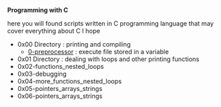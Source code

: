**Programming with C**    

here you will found scripts written in C programming language that may cover everything about C I hope
* 0x00 Directory : printing and compiling    
    * [0-preprocessor](https://github.com/MohdMuslim92/alx-low_level_programming/blob/master/0x00-hello_world/0-preprocessor "0-preprocessor") : execute file stored in a variable
* 0x01 Directory : dealing with loops and other printing functions
* 0x02-functions_nested_loops
* 0x03-debugging
* 0x04-more_functions_nested_loops
* 0x05-pointers_arrays_strings
* 0x06-pointers_arrays_strings
